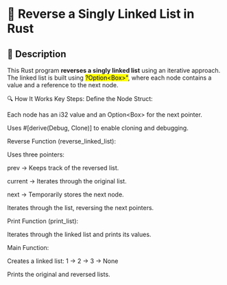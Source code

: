 # 📌 Reverse a Singly Linked List in Rust

## 🚀 Description
This Rust program **reverses a singly linked list** using an iterative approach. 
The linked list is built using <mark>?Option<Box<Node>>"</mark>, where each node contains a value and a reference to the next node.

🔍 How It Works
Key Steps:
Define the Node Struct:

Each node has an i32 value and an Option<Box<Node>> for the next pointer.

Uses #[derive(Debug, Clone)] to enable cloning and debugging.

Reverse Function (reverse_linked_list):

Uses three pointers:

prev → Keeps track of the reversed list.

current → Iterates through the original list.

next → Temporarily stores the next node.

Iterates through the list, reversing the next pointers.

Print Function (print_list):

Iterates through the linked list and prints its values.

Main Function:

Creates a linked list: 1 -> 2 -> 3 -> None

Prints the original and reversed lists.

